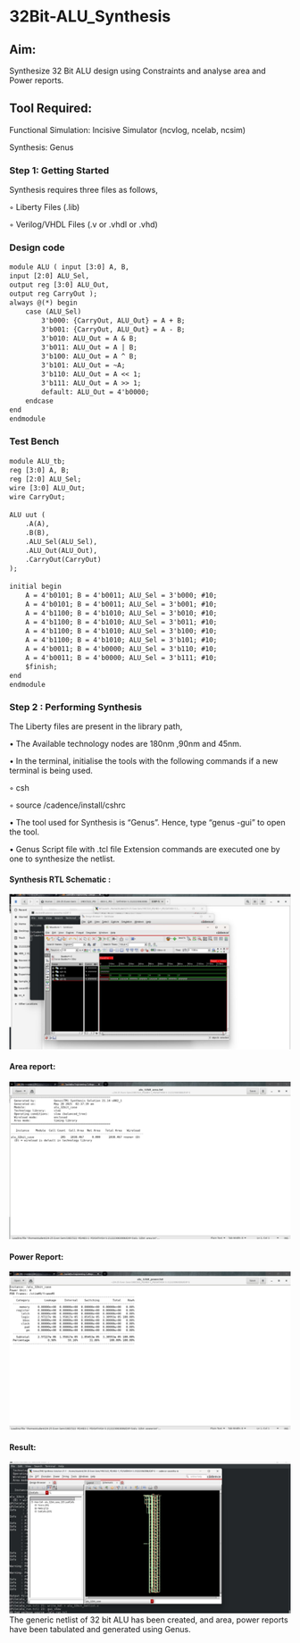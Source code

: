 # 32Bit-ALU_Synthesis

## Aim:

Synthesize 32 Bit ALU design using Constraints and analyse area and Power reports.

## Tool Required:

Functional Simulation: Incisive Simulator (ncvlog, ncelab, ncsim)

Synthesis: Genus

### Step 1: Getting Started

Synthesis requires three files as follows,

◦ Liberty Files (.lib)

◦ Verilog/VHDL Files (.v or .vhdl or .vhd)
### Design code
```
module ALU ( input [3:0] A, B,
input [2:0] ALU_Sel,
output reg [3:0] ALU_Out,
output reg CarryOut );
always @(*) begin
    case (ALU_Sel)
        3'b000: {CarryOut, ALU_Out} = A + B;
        3'b001: {CarryOut, ALU_Out} = A - B;
        3'b010: ALU_Out = A & B;
        3'b011: ALU_Out = A | B;
        3'b100: ALU_Out = A ^ B;
        3'b101: ALU_Out = ~A;
        3'b110: ALU_Out = A << 1;
        3'b111: ALU_Out = A >> 1;
        default: ALU_Out = 4'b0000;
    endcase
end
endmodule
```
### Test Bench
```
module ALU_tb;
reg [3:0] A, B;
reg [2:0] ALU_Sel;
wire [3:0] ALU_Out;
wire CarryOut;

ALU uut (
    .A(A),
    .B(B),
    .ALU_Sel(ALU_Sel),
    .ALU_Out(ALU_Out),
    .CarryOut(CarryOut)
);

initial begin
    A = 4'b0101; B = 4'b0011; ALU_Sel = 3'b000; #10;
    A = 4'b0101; B = 4'b0011; ALU_Sel = 3'b001; #10;
    A = 4'b1100; B = 4'b1010; ALU_Sel = 3'b010; #10;
    A = 4'b1100; B = 4'b1010; ALU_Sel = 3'b011; #10;
    A = 4'b1100; B = 4'b1010; ALU_Sel = 3'b100; #10;
    A = 4'b1100; B = 4'b1010; ALU_Sel = 3'b101; #10;
    A = 4'b0011; B = 4'b0000; ALU_Sel = 3'b110; #10;
    A = 4'b0011; B = 4'b0000; ALU_Sel = 3'b111; #10;
    $finish;
end
endmodule
```

### Step 2 : Performing Synthesis

The Liberty files are present in the library path,

• The Available technology nodes are 180nm ,90nm and 45nm.

• In the terminal, initialise the tools with the following commands if a new terminal is being
used.

◦ csh

◦ source /cadence/install/cshrc

• The tool used for Synthesis is “Genus”. Hence, type “genus -gui” to open the tool.

• Genus Script file with .tcl file Extension commands are executed one by one to synthesize the netlist.

#### Synthesis RTL Schematic :
![image](https://github.com/sathish-git-tech/32Bit-ALU_Synthesis/blob/main/RTL%20vlsi.jpg)
#### Area report:
![image](https://github.com/sathish-git-tech/32Bit-ALU_Synthesis/blob/main/area%20report%20vlsi.jpg)
#### Power Report:
![image](https://github.com/sathish-git-tech/32Bit-ALU_Synthesis/blob/main/power%20output%20vlsi.jpg)

#### Result: 
![image](https://github.com/sathish-git-tech/32Bit-ALU_Synthesis/blob/main/output%20vlsi.jpg)
The generic netlist of 32 bit ALU  has been created, and area, power reports have been tabulated and generated using Genus.

